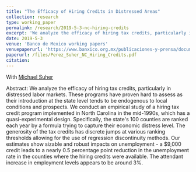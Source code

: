 ```yaml
---
title: "The Efficacy of Hiring Credits in Distressed Areas"
collection: research
type: working_paper
permalink: /research/2019-5-3-nc-hiring-credits
excerpt: 'We analyze the efficacy of hiring tax credits, particularly in distressed labor markets. Our estimates show positive effects on employment and sizable reductions on the unemployment rate.'
date: 2019-5-3
venue: 'Banco de Mexico working papers'
venuepaperurl: 'https://www.banxico.org.mx/publicaciones-y-prensa/documentos-de-investigacion-del-banco-de-mexico/%7BCF0A9949-2D72-6738-EF15-57CFA57249CD%7D.pdf'
paperurl: /files/Perez_Suher_NC_Hiring_Credits.pdf
citation: 
---
```

With [Michael Suher](https://www.federalreserve.gov/econres/michael-suher.htm)

Abstract: We analyze the efficacy of hiring tax credits, particularly in distressed labor markets. These programs have proven hard to assess as their introduction at the state level tends to be endogenous to local conditions and prospects. We conduct an empirical study of a hiring tax credit program implemented in North Carolina in the mid-1990s, which has a quasi-experimental design. Specifically, the state's 100 counties are ranked each year by a formula trying to capture their economic distress level. The generosity of the tax credits has discrete jumps at various ranking thresholds allowing for the use of regression discontinuity methods. Our estimates show sizable and robust impacts on unemployment - a $9,000 credit leads to a nearly 0.5 percentage point reduction in the unemployment rate in the counties where the hiring credits were available. The attendant increase in employment levels appears to be around 3%.
